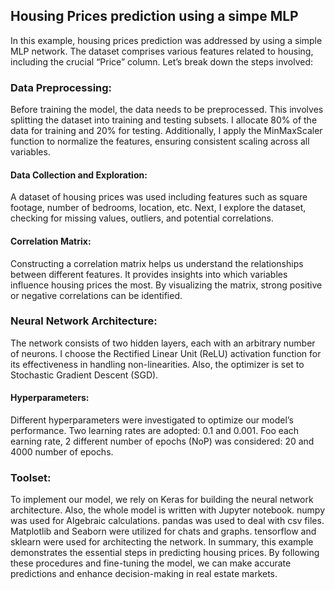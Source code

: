 ## Housing Prices prediction using a simpe MLP
In this example, housing prices prediction was addressed by using a simple MLP network.
The dataset comprises various features related to housing, including the crucial “Price” column. Let’s break down the steps involved:

### Data Preprocessing:
Before training the model, the data needs to be preprocessed.
This involves splitting the dataset into training and testing subsets. I allocate 80% of the data for training and 20% for testing.
Additionally, I apply the MinMaxScaler function to normalize the features, ensuring consistent scaling across all variables.

#### Data Collection and Exploration:
A dataset of housing prices was used including features such as square footage, number of bedrooms, location, etc. 
Next, I explore the dataset, checking for missing values, outliers, and potential correlations.

#### Correlation Matrix:
Constructing a correlation matrix helps us understand the relationships between different features. It provides insights into which variables influence housing prices the most.
By visualizing the matrix, strong positive or negative correlations can be identified.

### Neural Network Architecture:
The network consists of two hidden layers, each with an arbitrary number of neurons.
I choose the Rectified Linear Unit (ReLU) activation function for its effectiveness in handling non-linearities.
Also, the optimizer is set to Stochastic Gradient Descent (SGD).

#### Hyperparameters:
Different hyperparameters were investigated to optimize our model’s performance.
Two learning rates are adopted: 0.1 and 0.001.
Foo each earning rate, 2 different number of epochs (NoP) was considered: 20 and 4000 number of epochs.

### Toolset:
To implement our model, we rely on Keras for building the neural network architecture.
Also, the whole model is written with Jupyter notebook. 
numpy was used for Algebraic calculations. 
pandas was used to deal with csv files. 
Matplotlib and Seaborn were utilized for chats and graphs.
tensorflow and sklearn were used for architecting the network.
In summary, this example demonstrates the essential steps in predicting housing prices. By following these procedures and fine-tuning the model, we can make accurate predictions and enhance decision-making in real estate markets.
